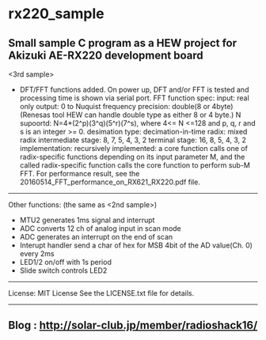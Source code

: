 # rx220_sample
Small sample C program as a HEW project for Akizuki AE-RX220 development board
------
<3rd sample>
- DFT/FFT functions added.
  On power up, DFT and/or FFT is tested and processing time is shown via serial port.
  FFT function spec:
    input:          real only
    output:         0 to Nuquist frequency
    precision:      double(8 or 4byte)
    (Renesas tool HEW can handle double type as either 8 or 4 byte.)
    N supoortd:     N=4*(2^p)(3^q)(5^r)(7^s),
                    where 4<= N <=128 and
                    p, q, r and s is an integer >= 0.
    desimation type: decimation-in-time
    radix:          mixed radix
        intermediate stage: 8, 7, 5, 4, 3, 2
        terminal stage:     16, 8, 5, 4, 3, 2
    implementation: recursively implemented:
        a core function calls one of radix-specific functions
        depending on its input parameter M, and the called
        radix-specific function calls the core function
        to perform sub-M FFT.
 For performance result, see the
    20160514_FFT_performance_on_RX621_RX220.pdf file.

------
Other functions: (the same as <2nd sample>)
- MTU2 generates 1ms signal and interrupt
- ADC converts 12 ch of analog input in scan mode
- ADC generates an interrupt on the end of scan
- Interupt handler send a char of hex for MSB 4bit of the AD value(Ch. 0)
  every 2ms
- LED1/2 on/off with 1s period
- Slide switch controls LED2

------
License: MIT License
    See the LICENSE.txt file for details.

-----
Blog : http://solar-club.jp/member/radioshack16/
-----
